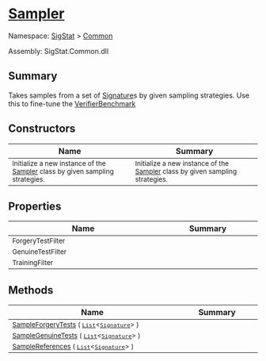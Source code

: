# [Sampler](./Sampler.md)

Namespace: [SigStat]() > [Common](./README.md)

Assembly: SigStat.Common.dll

## Summary
Takes samples from a set of [Signature](https://github.com/hargitomi97/sigstat/blob/master/docs/md/SigStat/Common/Signature.md)s by given sampling strategies.  Use this to fine-tune the [VerifierBenchmark](https://github.com/hargitomi97/sigstat/blob/master/docs/md/SigStat/Common/VerifierBenchmark.md)

## Constructors

| Name | Summary | 
| --- | --- | 
| <sub>Initialize a new instance of the [Sampler](https://github.com/hargitomi97/sigstat/blob/master/docs/md/SigStat/Common/Sampler.md) class by given sampling strategies.</sub><img width=200/>  | <sub>Initialize a new instance of the [Sampler](https://github.com/hargitomi97/sigstat/blob/master/docs/md/SigStat/Common/Sampler.md) class by given sampling strategies.</sub><img width=200/>  | <br>


## Properties

| Name | Summary | 
| --- | --- | 
| <sub>ForgeryTestFilter</sub><img width=200/>  | <sub></sub><img width=200/>  | <br>
| <sub>GenuineTestFilter</sub><img width=200/>  | <sub></sub><img width=200/>  | <br>
| <sub>TrainingFilter</sub><img width=200/>  | <sub></sub><img width=200/>  | <br>


## Methods

| Name | Summary | 
| --- | --- | 
| <sub>[SampleForgeryTests](./Methods/Sampler-100663362.md) ( [`List`](https://docs.microsoft.com/en-us/dotnet/api/System.Collections.Generic.List-1)\<[`Signature`](./Signature.md)> )</sub><img width=200/>  | <sub></sub><img width=200/>  | <br>
| <sub>[SampleGenuineTests](./Methods/Sampler-100663361.md) ( [`List`](https://docs.microsoft.com/en-us/dotnet/api/System.Collections.Generic.List-1)\<[`Signature`](./Signature.md)> )</sub><img width=200/>  | <sub></sub><img width=200/>  | <br>
| <sub>[SampleReferences](./Methods/Sampler-100663360.md) ( [`List`](https://docs.microsoft.com/en-us/dotnet/api/System.Collections.Generic.List-1)\<[`Signature`](./Signature.md)> )</sub><img width=200/>  | <sub></sub><img width=200/>  | <br>


